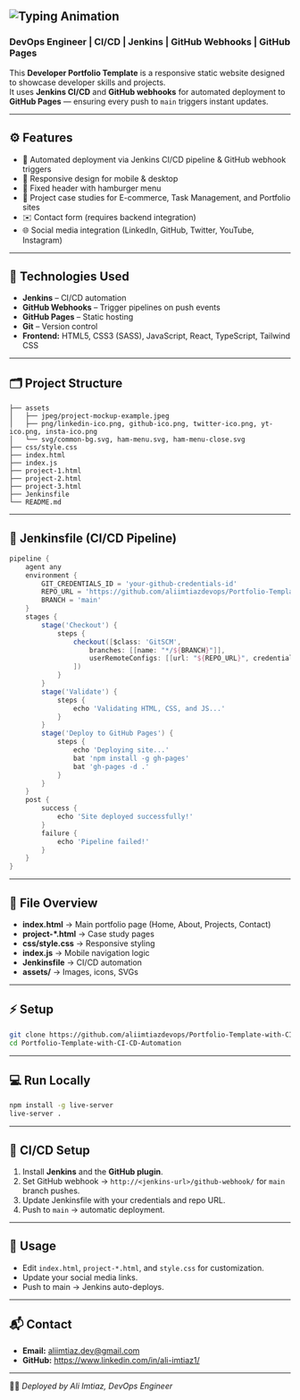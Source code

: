 
![Typing Animation](https://readme-typing-svg.herokuapp.com/?font=Righteous&color=9D4EDD&size=35&center=true&vCenter=true&width=600&height=70&duration=3000&lines=Developer+Portfolio+Template;Automated+CI/CD+Deployment;Jenkins+%26+GitHub+Webhooks;)
---
### **DevOps Engineer | CI/CD | Jenkins | GitHub Webhooks | GitHub Pages**

This **Developer Portfolio Template** is a responsive static website designed to showcase developer skills and projects.  
It uses **Jenkins CI/CD** and **GitHub webhooks** for automated deployment to **GitHub Pages** — ensuring every push to `main` triggers instant updates.  

---

## ⚙️ Features
- 🔄 Automated deployment via Jenkins CI/CD pipeline & GitHub webhook triggers  
- 📱 Responsive design for mobile & desktop  
- 🧭 Fixed header with hamburger menu  
- 💼 Project case studies for E-commerce, Task Management, and Portfolio sites  
- ✉️ Contact form (requires backend integration)  
- 🌐 Social media integration (LinkedIn, GitHub, Twitter, YouTube, Instagram)

---

## 🧰 Technologies Used
- **Jenkins** – CI/CD automation  
- **GitHub Webhooks** – Trigger pipelines on push events  
- **GitHub Pages** – Static hosting  
- **Git** – Version control  
- **Frontend:** HTML5, CSS3 (SASS), JavaScript, React, TypeScript, Tailwind CSS    

---

## 🗂️ Project Structure
```plaintext
├── assets
│   ├── jpeg/project-mockup-example.jpeg
│   ├── png/linkedin-ico.png, github-ico.png, twitter-ico.png, yt-ico.png, insta-ico.png
│   └── svg/common-bg.svg, ham-menu.svg, ham-menu-close.svg
├── css/style.css
├── index.html
├── index.js
├── project-1.html
├── project-2.html
├── project-3.html
├── Jenkinsfile
└── README.md
```

---

## 🧩 Jenkinsfile (CI/CD Pipeline)
```groovy
pipeline {
    agent any
    environment {
        GIT_CREDENTIALS_ID = 'your-github-credentials-id'
        REPO_URL = 'https://github.com/aliimtiazdevops/Portfolio-Template-with-CI-CD-Automation'
        BRANCH = 'main'
    }
    stages {
        stage('Checkout') {
            steps {
                checkout([$class: 'GitSCM',
                    branches: [[name: "*/${BRANCH}"]],
                    userRemoteConfigs: [[url: "${REPO_URL}", credentialsId: "${GIT_CREDENTIALS_ID}"]]
                ])
            }
        }
        stage('Validate') {
            steps {
                echo 'Validating HTML, CSS, and JS...'
            }
        }
        stage('Deploy to GitHub Pages') {
            steps {
                echo 'Deploying site...'
                bat 'npm install -g gh-pages'
                bat 'gh-pages -d .'
            }
        }
    }
    post {
        success {
            echo 'Site deployed successfully!'
        }
        failure {
            echo 'Pipeline failed!'
        }
    }
}
```

---

## 🧱 File Overview
- **index.html** → Main portfolio page (Home, About, Projects, Contact)  
- **project-\*.html** → Case study pages  
- **css/style.css** → Responsive styling  
- **index.js** → Mobile navigation logic  
- **Jenkinsfile** → CI/CD automation  
- **assets/** → Images, icons, SVGs  

---

## ⚡ Setup
```bash
git clone https://github.com/aliimtiazdevops/Portfolio-Template-with-CI-CD-Automation.git
cd Portfolio-Template-with-CI-CD-Automation
```

---

## 💻 Run Locally
```bash
npm install -g live-server
live-server .
```

---

## 🧩 CI/CD Setup
1. Install **Jenkins** and the **GitHub plugin**.  
2. Set GitHub webhook → `http://<jenkins-url>/github-webhook/` for `main` branch pushes.  
3. Update Jenkinsfile with your credentials and repo URL.  
4. Push to `main` → automatic deployment.  

---

## 🧠 Usage
- Edit `index.html`, `project-*.html`, and `style.css` for customization.  
- Update your social media links.  
- Push to main → Jenkins auto-deploys.  

---

## 📬 Contact
- **Email:** aliimtiaz.dev@gmail.com  
- **GitHub:** https://www.linkedin.com/in/ali-imtiaz1/

---


🧑‍💻 *Deployed by Ali Imtiaz, DevOps Engineer*

